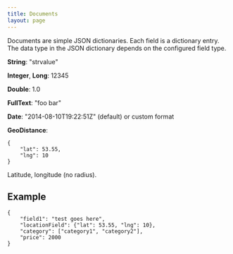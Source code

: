 ```yaml
---
title: Documents
layout: page
---
```


Documents are simple JSON dictionaries. Each field is a dictionary entry. The data type in the JSON dictionary depends
on the configured field type.

**String**: "strvalue"

**Integer**, **Long**: 12345

**Double**: 1.0

**FullText**: "foo bar"

**Date**: "2014-08-10T19:22:51Z" (default) or custom format

**GeoDistance**:

    {
        "lat": 53.55,
        "lng": 10
    }

Latitude, longitude (no radius).

Example
-------

    {
        "field1": "test goes here",
        "locationField": {"lat": 53.55, "lng": 10},
        "category": ["category1", "category2"],
        "price": 2000
    }
